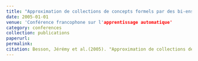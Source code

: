 ```yaml
---
title: "Approximation de collections de concepts formels par des bi-ensembles denses et pertinents"
date: 2005-01-01
venue: 'Conférence francophone sur l'apprentissage automatique'
category: conferences
collection: publications
paperurl: 
permalink: 
citation: Besson, Jérémy et al.(2005). "Approximation de collections de concepts formels par des bi-ensembles denses et pertinents". Conférence francophone sur l'apprentissage automatique.
---
```

